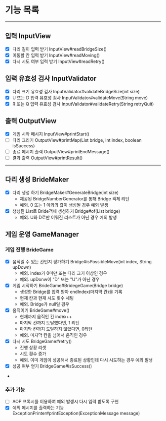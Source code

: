# 기능 목록

---
## 입력 InputView
- [x] 다리 길이 입력 받기 InputView#readBridgeSize()
- [x] 이동할 칸 입력 받기 InputView#readMoving()
- [x] 다시 시도 여부 입력 받기 InputView#readRetry()

## 입력 유효성 검사 InputValidator
- [x] 다리 크기 유효성 검사 InputValidator#validateBridgeSize(int size)
- [x] U 또는 D 입력 유효성 검사 InputValidator#validateMove(String move)
- [x] R 또는 Q 입력 유효성 검사 InputValidator#validateRetry(String retryQuit)

## 출력 OutputView
- [x] 게임 시작 메시지 InputView#printStart()
- [ ] 다리 그리기 OutputView#printMap(List<String> bridge, int index, boolean isSuccess)
- [ ] 종료 메시지 출력 OutputView#printEndMessage()
- [ ] 결과 출력 OutputView#printResult()

---
## 다리 생성 BrideMaker
- [x] 다리 생성 하기 BridgeMaker#GenerateBridge(int size)
    - 제공된 BridgeNumberGenerator를 통해 Bridge 객체 리턴
    - 예외. 0 또는 1 이외의 값이 생성될 경우 예외 발생
- [x] 생성된 List로 Bride객체 생성하기 Bridge#of(List<String> bridge)
  - 예외. U와 D로만 이뤄진 리스트가 아닌 경우 예외 발생
        
## 게임 운영 GameManager

        
### 게임 진행 BrideGame
- [x] 움직일 수 있는 칸인지 평가하기 Bridge#isPossibleMove(int index, String upDown)
  - 예외. index가 0미만 또는 다리 크기 이상인 경우
  - 예외. upDonw이 "D" 또는 "U"가 아닌 경우
- [x] 게임 시작하기 BrideGame#BridegeGame(Bridge bridge)
  - 생성한 Bridge를 입력 받아 endIndex(마지막 칸)을 기록
  - 현재 칸과 현재 시도 횟수 세팅
  - 예외. Bridge가 null일 경우
- [x] 움직이기 BrideGame#move()
  - 현재까지 움직인 칸 index++
  - 마지막 칸까지 도달했다면, 1 리턴
  - 마지막 칸까지 도달하지 않았다면, 0리턴
  - 예외. 마지막 칸을 넘어서 움직인 경우
- [X] 다시 시도 BridgeGame#retry()
  - 진행 상황 리셋
  - 시도 횟수 증가
  - 예외. 이미 게임이 성공해서 종료된 상황인데 다시 시도하는 경우 예외 발생
- [x] 성공 여부 얻기 BridgeGame#isSuccess()
- 
### 추가 기능
- [ ] AOP 프록시를 이용하여 예외 발생시 다시 입력 받도록 구현
- [x] 예외 메시지를 출력하는 기능 ExceptionPrinter#printException(ExceptionMessage message)